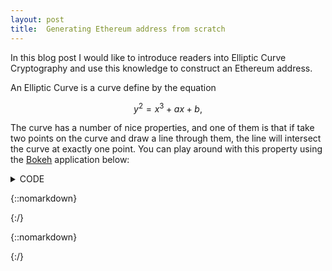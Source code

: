 ```yaml
---
layout: post
title:  Generating Ethereum address from scratch
---
```


In this blog post I would like to introduce readers into Elliptic Curve
Cryptography and use this knowledge to construct an Ethereum address.

An Elliptic Curve is a curve define by the equation

$$y^2 = x^3 + ax +b,$$

The curve has a number of nice properties, and one of them is that if take two
points on the curve and draw a line through them, the line will intersect the
curve at exactly one point. You can play around with this property using the
[Bokeh] application below:


<details><summary>CODE</summary><p>
{% highlight python %}
import numpy as np

from bokeh.layouts import column, row
from bokeh.models import CustomJS, Slider
from bokeh.plotting import ColumnDataSource, figure, show


def create_layout(a: int, b: int, start_xs=[1, 6], x_max=15, flip=False):
    roots = np.roots([1, 0, a, b])
    min_ = roots[np.isreal(roots)][0].real
    while min_**3 + min_ * a + b < 0:
        min_ += 0.0001

    step = 0.01
    x_vals = np.arange(min_, x_max, step)
    y_vals = np.sqrt(x_vals**3 + a * x_vals + b)

    start_xs = np.array(start_xs)
    start_ys = np.sqrt(start_xs**3 + a * start_xs + b)
    if flip:
        start_ys[0] = -start_ys[0]
    source = ColumnDataSource(data=dict(x=start_xs, y=start_ys))

    line_xs = [x_vals.min()] + list(start_xs) + [x_vals.max()]
    slope = (start_ys[1] - start_ys[0]) / (start_xs[1] - start_xs[0])
    y_line_min = slope * (x_vals.min() - start_xs[0]) + start_ys[0]
    y_line_max = slope * (x_vals.max() - start_xs[0]) + start_ys[0]
    line_ys = [y_line_min] + list(start_ys) + [y_line_max]

    source_line = ColumnDataSource(data=dict(x=line_xs, y=line_ys))

    p1_slider = Slider(start=x_vals.min(), end=x_vals.max(), value=start_xs[0],
                       step=step, title="Point1")
    p2_slider = Slider(start=x_vals.min(), end=x_vals.max(), value=start_xs[1],
                       step=step, title="Point2")

    plot = figure(plot_width=400, plot_height=400)
    plot.line(x_vals, y_vals, line_width=2)
    plot.line(x_vals, -y_vals, line_width=2)

    plot.circle('x', 'y', source=source, size=10, color="navy", alpha=0.5)
    plot.line('x', 'y', source=source_line, line_width=1, color="black")

    minus = "-" if flip else ""
    callback = CustomJS(args=dict(source_dots=source,
                                  source_line=source_line,
                                  p1=p1_slider, p2=p2_slider),
                        code=f"""
        const data = source_dots.data;
        const x1 = p1.value;
        const x2 = p2.value;
        const x = data['x'];
        const y = data['y'];
        x[0] = x1;
        x[1] = x2;
        const y1 = {minus}Math.sqrt(Math.pow(x1, 3) + {a} * x1 + {b});
        const y2 = Math.sqrt(Math.pow(x2, 3) + {a} * x2 + {b});
        y[0] = y1;
        y[1] = y2;
        source_line.data['x'][1] = x1;
        source_line.data['x'][2] = x2;
        source_line.data['y'][1] = y1;
        source_line.data['y'][2] = y2;
        const slope = (y2 - y1) / (x2 - x1);
        source_line.data['y'][0] = slope * (source_line.data['x'][0] - x1) + y1;
        source_line.data['y'][3] = slope * (source_line.data['x'][3] - x1) + y1;
        source_dots.change.emit();
        source_line.change.emit();
    """)

    p1_slider.js_on_change('value', callback)
    p2_slider.js_on_change('value', callback)

    layout = column(
        plot,
        column(p1_slider, p2_slider),
    )

    return layout


l1 = create_layout(2, 29, flip=True)
l2 = create_layout(2, 29, flip=False)

show(row(l1, l2))
{% endhighlight %}
</p></details>

{::nomarkdown}<div id="elliptic" class="bk-root"></div>{:/}

{::nomarkdown}
<script type="text/javascript">
var request = new XMLHttpRequest();
request.open("GET", "../../../../../assets/elliptic.bokeh.js", false);
request.send(null)
var item = JSON.parse(request.responseText);
Bokeh.embed.embed_item(item, "elliptic");
</script>
{:/}

[Bokeh]: https://bokeh.pydata.org/en/latest/
